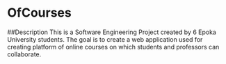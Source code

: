 # OfCourses
##Description
This is a Software Engineering Project created by 6 Epoka University students. The goal is to create a web application used for creating platform of online courses on which students and professors can collaborate.
